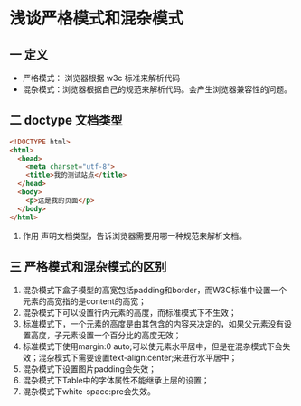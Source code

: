 # 浅谈严格模式和混杂模式
## 一 定义
* 严格模式： 浏览器根据 w3c 标准来解析代码
* 混杂模式：浏览器根据自己的规范来解析代码。会产生浏览器兼容性的问题。

## 二 doctype 文档类型
```html
<!DOCTYPE html>
<html>
  <head>
    <meta charset="utf-8">
    <title>我的测试站点</title>
  </head>
  <body>
    <p>这是我的页面</p>
  </body>
</html>
```
1. 作用 
    声明文档类型，告诉浏览器需要用哪一种规范来解析文档。
    
## 三 严格模式和混杂模式的区别
1. 混杂模式下盒子模型的高宽包括padding和border，而W3C标准中设置一个元素的高宽指的是content的高宽；
2. 混杂模式下可以设置行内元素的高度，而标准模式下不生效；
3. 标准模式下，一个元素的高度是由其包含的内容来决定的，如果父元素没有设置高度，子元素设置一个百分比的高度无效；
4. 标准模式下使用margin:0 auto;可以使元素水平居中，但是在混杂模式下会失效；混杂模式下需要设置text-align:center;来进行水平居中；
5. 混杂模式下设置图片padding会失效；
6. 混杂模式下Table中的字体属性不能继承上层的设置；
7. 混杂模式下white-space:pre会失效。
   